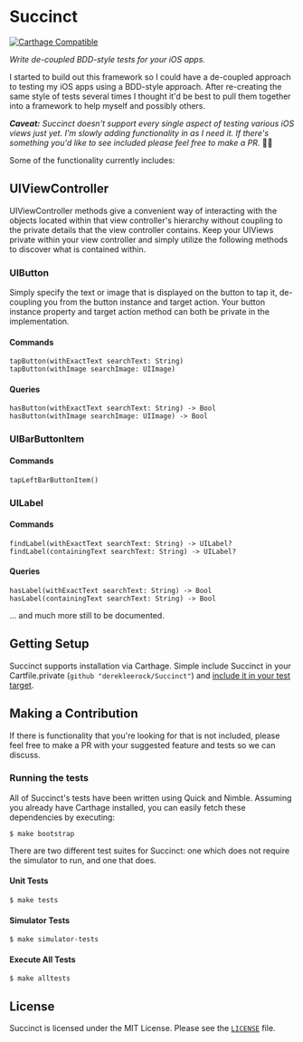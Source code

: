 # Succinct
[![Carthage Compatible](https://img.shields.io/badge/Carthage-compatible-4BC51D.svg?style=flat)](https://github.com/Carthage/Carthage)

*Write de-coupled BDD-style tests for your iOS apps.*

I started to build out this framework so I could have a de-coupled approach to testing my iOS apps using a BDD-style approach. After re-creating the same style of tests several times I thought it'd be best to pull them together into a framework to help myself and possibly others. 

**_Caveat:_** _Succinct doesn't support every single aspect of testing various iOS views just yet. I'm slowly adding functionality in as I need it. If there's something you'd like to see included please feel free to make a PR._ 👍🏻

Some of the functionality currently includes:

## UIViewController
UIViewController methods give a convenient way of interacting with the objects located within that view controller's hierarchy without coupling to the private details that the view controller contains. Keep your UIViews private within your view controller and simply utilize the following methods to discover what is contained within.

### UIButton
Simply specify the text or image that is displayed on the button to tap it, de-coupling you from the button instance and target action. Your button instance property and target action method can both be private in the implementation.    

#### Commands
```
tapButton(withExactText searchText: String)
tapButton(withImage searchImage: UIImage)
```

#### Queries
```
hasButton(withExactText searchText: String) -> Bool
hasButton(withImage searchImage: UIImage) -> Bool
```

### UIBarButtonItem

#### Commands
```
tapLeftBarButtonItem()
```

### UILabel

#### Commands
```
findLabel(withExactText searchText: String) -> UILabel?
findLabel(containingText searchText: String) -> UILabel?
```

#### Queries
```
hasLabel(withExactText searchText: String) -> Bool
hasLabel(containingText searchText: String) -> Bool
```

... and much more still to be documented.

## Getting Setup
Succinct supports installation via Carthage. Simple include Succinct in your Cartfile.private (`github "derekleerock/Succinct"`) and [include it in your test target](https://github.com/Carthage/Carthage#adding-frameworks-to-unit-tests-or-a-framework).

## Making a Contribution
If there is functionality that you're looking for that is not included, please feel free to make a PR with your suggested feature and tests so we can discuss. 

### Running the tests
All of Succinct's tests have been written using Quick and Nimble. Assuming you already have Carthage installed, you can easily fetch these dependencies by executing:

`$ make bootstrap`

There are two different test suites for Succinct: one which does not require the simulator to run, and one that does. 

#### Unit Tests
`$ make tests`

#### Simulator Tests
`$ make simulator-tests`

#### Execute All Tests
`$ make alltests`

## License
Succinct is licensed under the MIT License. Please see the [`LICENSE`](https://github.com/derekleerock/succinct/blob/master/LICENSE) file.
